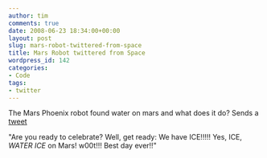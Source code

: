 ```yaml
---
author: tim
comments: true
date: 2008-06-23 18:34:00+00:00
layout: post
slug: mars-robot-twittered-from-space
title: Mars Robot twittered from Space
wordpress_id: 142
categories:
- Code
tags:
- twitter
---
```


The Mars Phoenix robot found water on mars and what does it do? Sends a [tweet](http://blog.twitter.com/2008/06/nasa-twitter-and-news-from-mars.html)  
  


"Are you ready to celebrate? Well, get ready: We have ICE!!!!! Yes, ICE, *WATER ICE* on Mars! w00t!!! Best day ever!!"
